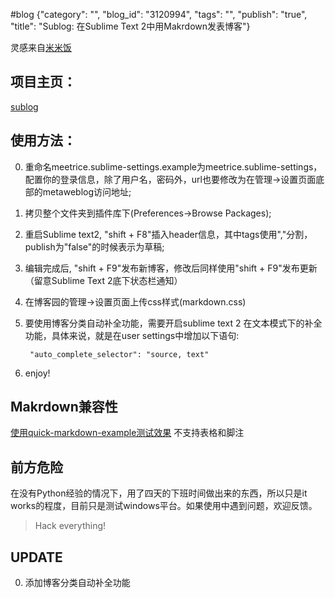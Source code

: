 #blog {"category": "", "blog_id": "3120994", "tags": "", "publish": "true", "title": "Sublog: 在Sublime Text 2中用Makrdown发表博客"}

灵感来自[米米饭](http://www.cnblogs.com/meetrice/archive/2013/02/14/2911238.html)

## 项目主页：
[sublog](https://github.com/AmongOthers/sublogs)


## 使用方法：

0. 重命名meetrice.sublime-settings.example为meetrice.sublime-settings，配置你的登录信息，除了用户名，密码外，url也要修改为在管理->设置页面底部的metaweblog访问地址;

0. 拷贝整个文件夹到插件库下(Preferences->Browse Packages);

0. 重启Sublime text2, "shift + F8"插入header信息，其中tags使用","分割，publish为"false"的时候表示为草稿;

0. 编辑完成后, "shift + F9"发布新博客，修改后同样使用"shift + F9"发布更新（留意Sublime Text 2底下状态栏通知）

0. 在博客园的管理->设置页面上传css样式(markdown.css)

0. 要使用博客分类自动补全功能，需要开启sublime text 2 在文本模式下的补全功能，具体来说，就是在user settings中增加以下语句:

		"auto_complete_selector": "source, text"

0. enjoy!

## Makrdown兼容性
[使用quick-markdown-example测试效果](http://www.cnblogs.com/zhengwenwei/archive/2013/06/05/3118185.html) 不支持表格和脚注

## 前方危险
在没有Python经验的情况下，用了四天的下班时间做出来的东西，所以只是it works的程度，目前只是测试windows平台。如果使用中遇到问题，欢迎反馈。

> Hack everything!

## UPDATE

0. 添加博客分类自动补全功能
